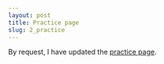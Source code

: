 ```yaml
---
layout: post
title: Practice page
slug: 2_practice
---
```


By request, I have updated the [practice page](/practice.html).
